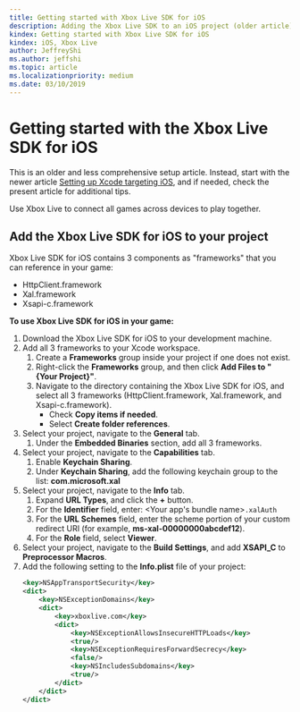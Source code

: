 ```yaml
---
title: Getting started with Xbox Live SDK for iOS
description: Adding the Xbox Live SDK to an iOS project (older article).
kindex: Getting started with Xbox Live SDK for iOS
kindex: iOS, Xbox Live
author: JeffreyShi
ms.author: jeffshi
ms.topic: article
ms.localizationpriority: medium
ms.date: 03/10/2019
---
```


# Getting started with the Xbox Live SDK for iOS

This is an older and less comprehensive setup article.
Instead, start with the newer article [Setting up Xcode targeting iOS](../live-xcode-ios-mp.md), and if needed, check the present article for additional tips.

Use Xbox Live to connect all games across devices to play together.


## Add the Xbox Live SDK for iOS to your project

Xbox Live SDK for iOS contains 3 components as "frameworks" that you can reference in your game:
- HttpClient.framework
- Xal.framework
- Xsapi-c.framework


**To use Xbox Live SDK for iOS in your game:**

1. Download the Xbox Live SDK for iOS to your development machine.
1. Add all 3 frameworks to your Xcode workspace.
    1. Create a **Frameworks** group inside your project if one does not exist.
    1. Right-click the **Frameworks** group, and then click **Add Files to "{Your Project}"**.
    1. Navigate to the directory containing the Xbox Live SDK for iOS, and select all 3 frameworks (HttpClient.framework, Xal.framework, and Xsapi-c.framework).
        - Check **Copy items if needed**.
        - Select **Create folder references**.
1. Select your project, navigate to the **General** tab.
    1. Under the **Embedded Binaries** section, add all 3 frameworks.
1. Select your project, navigate to the **Capabilities** tab.
    1. Enable **Keychain Sharing**.
    1. Under **Keychain Sharing**, add the following keychain group to the list: **com.microsoft.xal**
1. Select your project, navigate to the **Info** tab.
    1. Expand **URL Types**, and click the **+** button.
    1. For the **Identifier** field, enter: &lt;Your app's bundle name&gt;`.xalAuth`
    1. For the **URL Schemes** field, enter the scheme portion of your custom redirect URI (for example, **ms-xal-00000000abcdef12**).
    1. For the **Role** field, select **Viewer**.
1. Select your project, navigate to the **Build Settings**, and add **XSAPI_C** to **Preprocessor Macros**.
1. Add the following setting to the **Info.plist** file of your project:
    ```xml
    <key>NSAppTransportSecurity</key>
    <dict>
        <key>NSExceptionDomains</key>
        <dict>
            <key>xboxlive.com</key>
            <dict>
                <key>NSExceptionAllowsInsecureHTTPLoads</key>
                <true/>
                <key>NSExceptionRequiresForwardSecrecy</key>
                <false/>
                <key>NSIncludesSubdomains</key>
                <true/>
            </dict>
        </dict>
    </dict>
    ```
